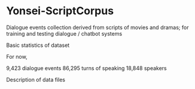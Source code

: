 # Yonsei-ScriptCorpus
Dialogue events collection derived from scripts of movies and dramas; for training and testing dialogue / chatbot systems

Basic statistics of dataset

For now, 

9,423 dialogue events
86,295 turns of speaking
18,848 speakers


Description of data files

